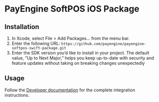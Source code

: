 # PayEngine SoftPOS iOS Package

## Installation

1. In Xcode, select File > Add Packages... from the menu bar.
2. Enter the following URL: `https://github.com/payengine/payengine-softpos-swift-package.git`
3. Enter the SDK version you’d like to install in your project. The default value, “Up to Next Major,” helps you keep up-to-date with security and feature updates without taking on breaking changes unexpectedly

## Usage

Follow the [Developer documentation](https://docs.payengine.co/device-payments-sdk/) for the complete integration instructions.
